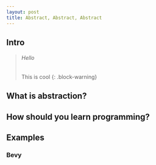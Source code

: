 ```yaml
---
layout: post
title: Abstract, Abstract, Abstract
---
```


## Intro

> ###### Hello
>
> 
> This is cool
{: .block-warning}

## What is abstraction?

## How should you learn programming?

## Examples

### Bevy